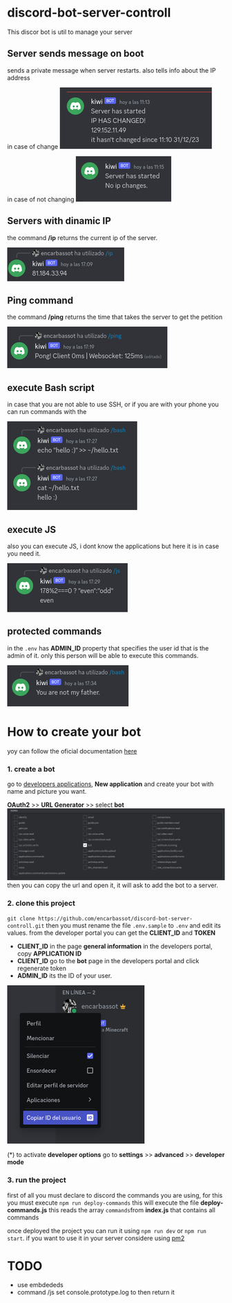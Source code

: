 # discord-bot-server-controll
This discor bot is util to manage your server

## Server sends message on boot
sends a private message when server restarts. also tells info about the IP address

in case of change
![ip changed](./images//alert-ipchanged.png)

in case of not changing
![ip stay](./images//alert-ipstay.png)

## Servers with dinamic IP

the command **/ip** returns the current ip of the server.

![ip command](./images/ip-command.png)

## Ping command

the command **/ping** returns the time that takes the server to get the petition

![ip command](./images/ping-command.png)


## execute Bash script

in case that you are not able to use SSH, or if you are with your phone you can run commands with the 

![ip command](./images/bash-command.png)

## execute JS

also you can execute JS, i dont know the applications but here it is in case you need it.

![ip command](./images/js-command.png)


## protected commands
in the `.env` has **ADMIN_ID** property that specifies the user id that is the admin of it. only this person will be able to execute this commands.

![protected commands](./images/protected-command.png)

# How to create your bot

yoy can follow the oficial documentation [here](https://discord.com/developers/docs/intro)

### 1. create a bot
go to [developers applications](https://discord.com/developers/applications), **New application**  and create your bot with name and picture you want.

**OAuth2** >> **URL Generator** >> select **bot**
![](./images/url-generator-scopes.png)
then you can copy the url and open it, it will ask to add the bot to a server.

### 2. clone this project
`git clone https://github.com/encarbassot/discord-bot-server-controll.git`
then you must rename the file `.env.sample` to `.env`
and edit its values.
from the developer portal you can get the **CLIENT_ID** and **TOKEN**
- **CLIENT_ID** in the page **general information** in the developers portal, copy **APPLICATION ID**
- **CLIENT_ID** go to the **bot** page in the developers portal and click regenerate token
- **ADMIN_ID** its the ID of your user. 

![](./images/userid.png)

(*) to activate **developer options** go to **settings** >> **advanced** >> **developer mode**

### 3. run the project

first of all you must declare to discord the commands you are using, for this you must execute `npm run deploy-commands` this will execute the file **deploy-commands.js** this reads the array `commands`from **index.js** that contains all commands

once deployed the project you can run it using `npm run dev` or `npm run start`.
if you want to use it in your server considere using [pm2](https://www.npmjs.com/package/pm2)



# TODO
- use embdededs
- command /js set console.prototype.log to then return it